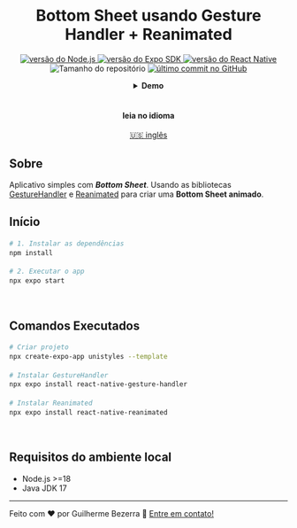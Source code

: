 <h1 align="center">
    <br>
    Bottom Sheet usando Gesture Handler + Reanimated
</h1>

<p align="center">
  <a href="https://nodejs.org">
    <img alt="versão do Node.js" src="https://img.shields.io/badge/node.js-v20.11.0-43853D?style=flat&logo=node.js&logoColor=white&labelColor=43853D&color=5a5a5a">
  </a>

  <a href="https://expo.dev">
    <img alt="versão do Expo SDK" src="https://img.shields.io/badge/expo--sdk-v50.0.5-blue?logo=expo&labelColor=20232A&color=5a5a5a">
  </a>

  <a href="https://reactnative.dev">
    <img alt="versão do React Native" src="https://img.shields.io/badge/react--native-v0.73.2-blue?logo=react&labelColor=20232A&color=5a5a5a">
  </a>

  <img alt="Tamanho do repositório" src="https://img.shields.io/github/repo-size/gbdsantos/ignite.svg">

  <a href="https://github.com/gbdsantos/ignite/commits/master">
    <img alt="último commit no GitHub" src="https://img.shields.io/github/last-commit/gbdsantos/ignite.svg">
  </a>
</p>

<div align="center">
  <details>
  <summary><b>Demo</b></summary>
    <div style="width: 90%;">
      <img alt="Demonstração da aplicação usando as bibliotecas GestureHandler e Reanimated" src="demo.gif" />
    </div>
  </details>
</div>

<br>

<div align="center">
  <h4 align="center">leia no idioma</h4>
  <a href="https://github.com/gbdsantos/awesome-playground/tree/master/react-native/bottom-sheet" hreflang="en-us" alt="en-us">🇺🇸 inglês
  </a>
</div>

## Sobre

Aplicativo simples com ***Bottom Sheet***. Usando as bibliotecas [GestureHandler](https://docs.expo.dev/versions/latest/sdk/gesture-handler "Expo - GestureHandler") e [Reanimated](https://docs.expo.dev/versions/latest/sdk/reanimated "Expo - Reanimated") para criar uma **Bottom Sheet animado**.

## Início

```bash
# 1. Instalar as dependências
npm install

# 2. Executar o app
npx expo start
```

<br>

## Comandos Executados

```bash
# Criar projeto
npx create-expo-app unistyles --template

# Instalar GestureHandler
npx expo install react-native-gesture-handler

# Instalar Reanimated
npx expo install react-native-reanimated
```

<br>

## Requisitos do ambiente local

- Node.js >=18
- Java JDK 17

---

Feito com ♥ por Guilherme Bezerra 👋 [Entre em contato!](https://www.linkedin.com/in/gbdsantos "LinkedIn - Guilherme Bezerra")
